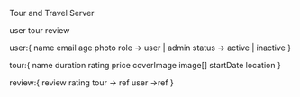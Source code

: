 Tour and Travel Server 

user
tour
review

user:{
    name
    email
    age
    photo
    role -> user | admin
    status -> active | inactive
}

tour:{
    name
    duration
    rating
    price
    coverImage
    image[]
    startDate
    location
}

review:{
    review
    rating
    tour -> ref
    user ->ref
}
